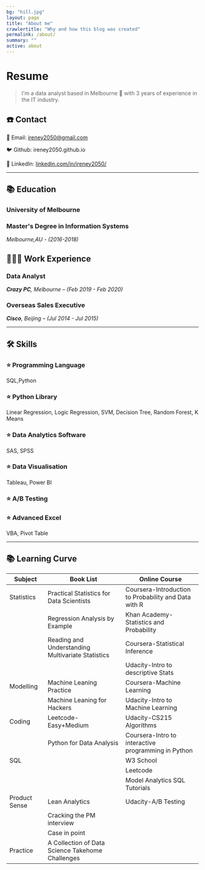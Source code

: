 ```yaml
---
bg: "hill.jpg"
layout: page
title: "About me"
crawlertitle: "Why and how this blog was created"
permalink: /about/
summary: ""
active: about
---
```

# Resume

> I'm a data analyst based in Melbourne 🌊 with 3 years of experience in the IT industry.

## ☎️ Contact

📧 Email: ireney2050@gmail.com

🐦 Github: ireney2050.github.io

🔗 LinkedIn: [linkedin.com/in/ireney2050/](https://www.linkedin.com/in/ireney2050/)

---

## 📚 Education

### University of Melbourne

### Master's Degree in Information Systems

 *Melbourne,AU  - (2016-2018)*

## **👩🏻‍💻** Work Experience

### Data Analyst

***Crazy PC**, Melbourne – (Feb 2019 - Feb 2020)*

### Overseas Sales Executive

***Cisco**, Beijing – (Jul 2014 - Jul 2015)*

---

## 🛠 Skills

### ⭐️ Programming Language

SQL,Python

### ⭐️ Python Library

Linear Regression, Logic Regression, SVM, Decision Tree, Random Forest, K Means

### ⭐️ Data Analytics Software

SAS, SPSS

### ⭐️ Data Visualisation

Tableau, Power BI

### ⭐️ A/B Testing

### ⭐️ Advanced Excel

VBA, Pivot Table

---

## 📚 Learning Curve

| Subject       | Book List                                          | Online Course                                         |
| ------------- | -------------------------------------------------- | ----------------------------------------------------- |
| Statistics    | Practical Statistics for Data  Scientists          | Coursera-Introduction to Probability  and Data with R |
|               | Regression Analysis  by Example                    | Khan  Academy-Statistics and Probability              |
|               | Reading and  Understanding Multivariate Statistics | Coursera-Statistical  Inference                       |
|               |                                                    | Udacity-Intro to  descriptive Stats                   |
| Modelling     | Machine Leaning  Practice                          | Coursera-Machine  Learning                            |
|               | Machine Leaning for  Hackers                       | Udacity-Intro to  Machine Learning                    |
| Coding        | Leetcode-Easy+Medium                               | Udacity-CS215  Algorithms                             |
|               | Python for Data  Analysis                          | Coursera-Intro to  interactive programming in Python  |
| SQL           |                                                    | W3 School                                             |
|               |                                                    | Leetcode                                              |
|               |                                                    | Model Analytics SQL  Tutorials                        |
| Product Sense | Lean Analytics                                     | Udacity-A/B Testing                                   |
|               | Cracking the PM  interview                         |                                                       |
|               | Case in point                                      |                                                       |
| Practice      | A Collection of Data  Science Takehome Challenges  |                                                       |
